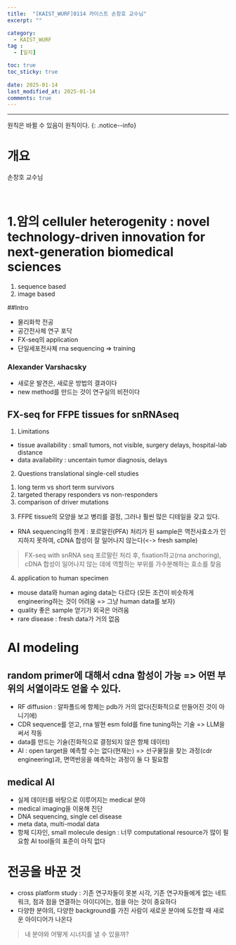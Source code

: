 ```yaml
---
title:  "[KAIST_WURF]0114 카이스트 손창호 교수님" 
excerpt: ""

category:
  - KAIST_WURF
tag :
  - [일지]

toc: true
toc_sticky: true
 
date: 2025-01-14
last_modified_at: 2025-01-14
comments: true
---
```


---
원칙은 바뀔 수 있음이 원칙이다.
{: .notice--info}
# 개요

손창호 교수님


<br>

# 1.암의 celluler heterogenity : novel technology-driven innovation for next-generation biomedical sciences
1) sequence based
2) image based

##Intro
- 물리화학 전공
- 공간전사체 연구 포닥
- FX-seq의 application
- 단일세포전사체 rna sequencing => training

### Alexander Varshacsky
- 새로운 발견은, 새로운 방법의 결과이다
- new method를 만드는 것이 연구실의 비전이다


## FX-seq for FFPE tissues for snRNAseq

1. Limitations
- tissue availability : small tumors, not visible, surgery delays, hospital-lab distance
- data availability : uncentain tumor diagnosis, delays

2. Questions
translational single-cell studies
1) long term vs short term survivors
2) targeted therapy responders vs non-responders
3) comparison of driver mutations

3. FFPE tissue의 모양을 보고 병리를 결정, 그러나 훨씬 많은 디테일을 갖고 있다.
- RNA sequencing의 한계 : 포르말린(PFA) 처리가 된 sample은 역전사효소가 인지하지 못하여, cDNA 합성이 잘 일어나지 않는다(<-> fresh sample)
> FX-seq with snRNA seq
> 포르말린 처리 후, fixation하고(rna anchoring), cDNA 합성이 일어나지 않는 데에 역할하는 부위를 가수분해하는 효소를 찾음

4. application to human specimen
- mouse data와 human aging data는 다르다 (모든 조건이 비슷하게 engineering하는 것이 어려움 => 그냥 human data를 보자)
- quality 좋은 sample 얻기가 외국은 어려움
- rare disease : fresh data가 거의 없음


# AI modeling
## random primer에 대해서 cdna 함성이 가능 => 어떤 부위의 서열이라도 얻을 수 있다.
- RF diffusion : 알파폴드에 항체는 pdb가 거의 없다(진화적으로 만들어진 것이 아니기에)
- CDR sequence를 얻고, rna 발현 esm fold를 fine tuning하는 기술 => LLM을 써서 작동
- data를 만드는 기술(진화적으로 결정되지 않은 항체 데이터)
- AI : open target을 예측할 수는 없다(현재는)
=> 선구물질을 찾는 과정(cdr engineering)과, 면역반응을 예측하는 과정이 둘 다 필요함

## medical AI
- 실제 데이터를 바탕으로 이루어지는 medical 분야
- medical imaging을 이용해 진단 
- DNA sequencing, single cel disease
- meta data, multi-modal data
- 항체 디자인, small molecule design : 너무 computational resource가 많이 필요함
  AI tool들의 표준이 아직 없다

# 전공을 바꾼 것
- cross platform study : 기존 연구자들이 못본 시각, 기존 연구자들에게 없는 네트워크, 점과 점을 연결하는 아이디어는, 점을 아는 것이 중요하다
- 다양한 분야의, 다양한 background를 가진 사람이 새로운 분야에 도전할 때 새로운 아이디어가 나온다


> 내 분야와 어떻게 시너지를 낼 수 있을까?
